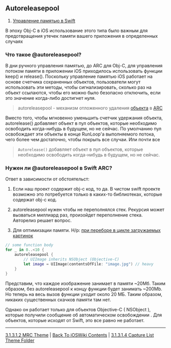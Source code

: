 ## Autoreleasepool

1. [Управление памятью в Swift](https://itnan.ru/post.php?c=1&p=592385)

В эпоху Obj-C в iOS использование этого типа было важным для предотвращения утечек памяти вашего приложения в определенных случаях

### Что такое @autoreleasepool?

В дни ручного управления памятью, до ARC для Obj-C, для управления потоком памяти в приложении iOS приходилось использовать функции keep() и release(). Поскольку управление памятью iOS работает на основе счетчика сохраненных объектов, пользователи могут использовать эти методы, чтобы сигнализировать, сколько раз на объект ссылаются, чтобы его можно было безопасно отключить, если это значение когда-либо достигнет нуля.

> autoreleasepool - механизм отложенного удаления [объекта](/Swift/DataStructures/StructAndClass/ObjectLifeCycle.md) в [ARC](./3.1.3.1.1%20ARC.md)

Вместо того, чтобы мгновенно уменьшить счетчик удержания объекта, autorelease() добавляет объект в пул объектов, которые необходимо освободить когда-нибудь в будущем, но не сейчас. По умолчанию пул освобождает эти объекты в конце RunLoop'a выполняемого потока, чего более чем достаточно, чтобы покрыть все случаи. Или почти все

> `Autorelease()` добавляет объект в пул объектов, которые необходимо освободить когда-нибудь в будущем, но не сейчас.

### Нужен ли @autoreleasepool в Swift ARC?

Ответ в зависимости от обстоятельст: 

1) Если наш проект содержит obj-c код, то да. В чистом swift проекте возможно это потребуется только в каких-то библиотеках, которые содержат obj-c код.

2) autoreleasepool нужен чтобы не переполнялся стек. Рекурсия может вызваться миллиард раз, произойдет переполнение стека. Авторелиз решает вопрос.

3) Для оптимизации памяти. Н/р: [при переборе в цикле загружаемых картинок](https://betterprogramming.pub/what-is-autorelease-pool-in-swift-c652784f329e)

```swift
// some function body
for _ in 0..<10 {
    autoreleasepool {
        // UIImage inherits NSObject (Objective-C)
        let image = UIImage(contentsOfFile: "image.jpg") // heavy
    }
}
```

Представим, что каждое изображение занимает в памяти ~20Мб. Таким образом, без autoreleasepool к концу функции будет занимать ~200Mb. Но теперь на весь вызов функции уходит около 20 МБ. Таким образом, никаких существенных скачков памяти там нет.

Однако он работает только для объектов Objective-C ( NSObject ), которые получили сообщение об автоматическом освобождении . Для объектов, которые исходят от Swift, это все равно не работает.

---

[3.1.3.1.2 MRC Theme](./3.1.3.1.2%20MRC.md) | [Back To iOSWiki Contents](https://github.com/eldaroid/iOSWiki) | [3.1.3.1.4 Capture List Theme Folder](./3.1.3.1.4%20CaptureList/)